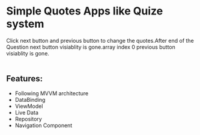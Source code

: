 # Simple Quotes Apps like Quize system
Click next button and previous button to change the quotes.After end of the Question next button visiablity is gone.array index 0 previous button visiablity is gone.<br/><br/>
## Features:
- Following MVVM architecture
- DataBinding
- ViewModel
- Live Data
- Repository
- Navigation Component










